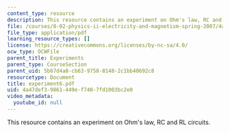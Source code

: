```yaml
---
content_type: resource
description: This resource contains an experiment on Ohm's law, RC and RL circuits.
file: /courses/8-02-physics-ii-electricity-and-magnetism-spring-2007/4a47def39861449ef7407fd1003bc2e0_experiment6.pdf
file_type: application/pdf
learning_resource_types: []
license: https://creativecommons.org/licenses/by-nc-sa/4.0/
ocw_type: OCWFile
parent_title: Experiments
parent_type: CourseSection
parent_uid: 5b67d4a8-cb63-9758-8148-2c1bb40692c8
resourcetype: Document
title: experiment6.pdf
uid: 4a47def3-9861-449e-f740-7fd1003bc2e0
video_metadata:
  youtube_id: null
---
```

This resource contains an experiment on Ohm's law, RC and RL circuits.